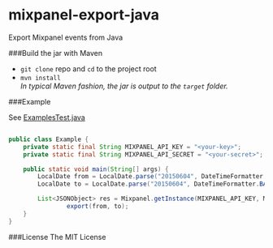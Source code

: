 # mixpanel-export-java

Export Mixpanel events from Java

###Build the jar with Maven
   - `git clone` repo and `cd` to the project root
   - `mvn install`  
   _In typical Maven fashion, the jar is output to the `target` folder._

###Example

See [ExamplesTest.java](https://github.com/cdimascio/mixpanel-export-java/blob/master/test/java/com/cmd/mixpanel/test/ExamplesTest.java)

```java

public class Example {
    private static final String MIXPANEL_API_KEY = "<your-key>";
    private static final String MIXPANEL_API_SECRET = "<your-secret>";

    public static void main(String[] args) {
        LocalDate from = LocalDate.parse("20150604", DateTimeFormatter.BASIC_ISO_DATE);
        LocalDate to = LocalDate.parse("20150604", DateTimeFormatter.BASIC_ISO_DATE);

        List<JSONObject> res = Mixpanel.getInstance(MIXPANEL_API_KEY, MIXPANEL_API_SECRET).
                export(from, to);
    }
}    
```

###License
The MIT License

